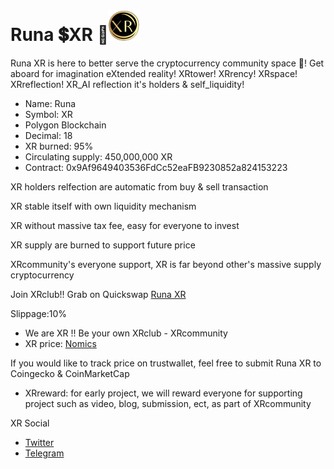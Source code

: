 # Runa 💲XR 🚀![XR](https://raw.githubusercontent.com/FlintFinancial/RunaXR/main/XRsquareT50.png) 

Runa XR is here to better serve the cryptocurrency community space 🚀! Get aboard for imagination eXtended reality! 
XRtower! XRrency! XRspace! XRreflection! XR_AI reflection it's holders & self_liquidity! 

- Name: Runa
- Symbol: XR
- Polygon Blockchain
- Decimal: 18
- XR burned: 95%
- Circulating supply: 450,000,000 XR
- Contract:
0x9Af9649403536FdCc52eaFB9230852a824153223

 XR holders relfection are automatic from buy & sell transaction

 XR stable itself with own liquidity mechanism

 XR without massive tax fee, easy for everyone to invest

 XR supply are burned to support future price

 XRcommunity's everyone support, XR is far beyond other's massive supply cryptocurrency

Join XRclub!! Grab on Quickswap
[Runa XR](https://info.quickswap.exchange/#/token/0x9Af9649403536FdCc52eaFB9230852a824153223)

Slippage:10%

- We are XR !! Be your own XRclub - XRcommunity 
- XR price: [Nomics](https://nomics.com/assets/xr2-runa)

If you would like to track price on trustwallet, feel free to submit Runa XR to Coingecko & CoinMarketCap

- XRreward: for early project, we will reward everyone for supporting project such as video, blog, submission, ect, as part of XRcommunity 

XR Social
- [Twitter](https://twitter.com/RunaXR_Club)
- [Telegram](https://t.me/RunaXR)

